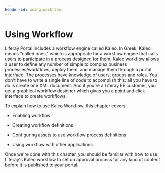 ```yaml
---
header-id: using-workflow
---
```


# Using Workflow

Liferay Portal includes a workflow engine called Kaleo. In Greek, Kaleo 
means "called ones," which is appropriate for a workflow engine that calls users
to participate in a process designed for them. Kaleo workflow allows a user to
define any number of simple to complex business processes/workflows, deploy
them, and manage them through a portal interface. The processes have knowledge
of users, groups and roles. You don't have to write a single line of code to
accomplish this: all you have to do is create one XML document. And if
you're a Liferay EE customer, you get a graphical workflow designer which gives
you a point and click interface to create workflows. 

To explain how to use Kaleo Workflow, this chapter covers: 

- Enabling workflow

- Creating workflow definitions

- Configuring assets to use workflow process definitions

- Using workflow with other applications

Once we're done with this chapter, you should be familiar with how to use
Liferay's Kaleo workflow to set up approval process for any kind of content
before it is published to your portal. 

